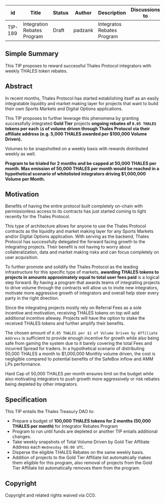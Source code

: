 | id | Title | Status | Author | Description | Discussions to | Created |
| ----------- | ----------- | ----------- | ----------- | ----------- | ----------- | ----------- |
| TIP-189 | Integration Rebates Program | Draft | padzank | Integratos Rebates Program |  | 2023-11-28
 
## Simple Summary

This TIP proposes to reward successful Thales Protocol integrators with weekly THALES token rebates.


## Abstract

In recent months, Thales Protocol has started establishing itself as an easily integratable liquidity and market making layer for projects that want to build their own Sports Markets and Digital Options applications.  
 
This TIP proposes to further leverage this phenomena by granting successfully integrated **Gold Tier** projects **ongoing rebates of `0.05 THALES` tokens per each `1$` of volume driven through Thales Protocol via their affiliate address (e.g. 5,000 THALES awarded per $100,000 Volume Driven).**


Volumes to be snapshotted on a weekly basis with rewards distributed weekly as well.  
 
**Program to be trialed for 2 months and be capped at 50,000 THALES per month. Max emission of 50,000 THALES per month would be reached in a hypothetical scenario of whitelisted integrators driving $1,000,000 Volume per Month.**


## Motivation


Benefits of having the entire protocol built completely on-chain with permissionless access to its contracts has just started coming to light recently for the Thales Protocol.  

This type of architecture allows for anyone to use the Thales Protocol contracts as the liquidity and market making layer for any Sports Markets and/or Digital Options application. With serving as the backend, Thales Protocol has successfully delegated the forward facing growth to the integrating projects. Their benefit is not having to worry about collateralization, data and market making risks and can focus completely on user acquisition.  
 
To further promote and solidify the Thales Protocol as the leading infrastructure for this specific type of markets, **awarding THALES tokens to projects in amounts approximately equal to total user fees paid** is a logical step forward. By having a program that awards teams of integrating projects to drive volume through the contracts will allow us to invite new integrators, motivate more aggressive growth of integrators and overall help steer every party in the right direction.  

Since the integrating projects mostly rely on Referral Fees as a sole incentive and motivation, receiving THALES tokens on top will add additional incentive alleway. Projects will have the option to stake the received THALES tokens and further amplify their benefits.  
 
The chosen amount of `0.05 THALES per $1 of Volume Driven by Affiliate Address` is sufficient to provide enough incentive for growth while also being safe from gaming the system due to it barely covering the total Fees and incurred Spread for traders. In a hypothetical scenario of distributing 50,000 THALES a month to $1,000,000 Monthly volume driven, the cost is negligible compared to potential benefits of the SafeBox inflow and AMM LPs performance.
 
Hard Cap of 50,000 THALES per month ensures limit on the budget while also motivating integrators to push growth more aggressively or risk rebates being depleted by other integrators.

## Specification
 
  This TIP entails the Thales Treasury DAO to:  
- Prepare a budget of **100,000 THALES tokens for 2 months (50,000 THALES per month)** for Integrator Rebates Program
- Program to run until funds are depleted or another TIP entails additional changes.
- Take weekly snapshots of Total Volume Driven by Gold Tier Affiliate Address each `Wednesday 08:00 UTC`.
- Disperse the eligible THALES Rebates on the same weekly basis.
- Addition of projects to the Gold Tier Affiliate list automatically makes them eligible for this program, also removal of projects from the Gold Tier Affiliate list automatically removes them from the program.

## Copyright
 
Copyright and related rights waived via CC0.
